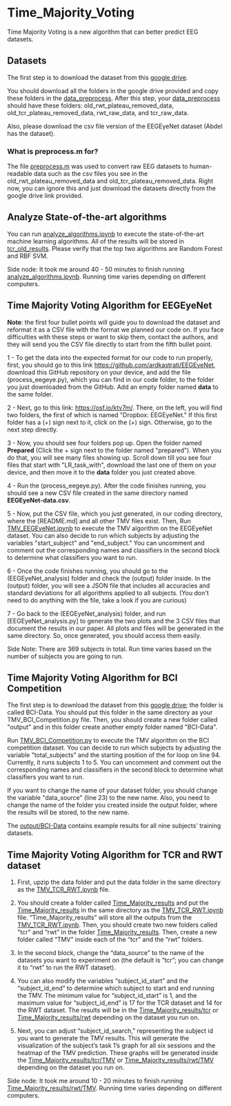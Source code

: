 # Time_Majority_Voting
Time Majority Voting is a new algorithm that can better predict EEG datasets. 

## Datasets

The first step is to download the dataset from this [google drive](https://drive.google.com/drive/u/1/folders/1dM5Lk2oBpfJrz6ByfYemG9eNkKJxpsAj).

You should download all the folders in the google drive provided and copy these folders in the [data_preprocess](data_preprocess). After this step, your [data_preprocess](data_preprocess) should have these folders: old_rwt_plateau_removed_data, old_tcr_plateau_removed_data, rwt_raw_data, and tcr_raw_data.

Also, please download the csv file version of the EEGEyeNet dataset (Abdel has the dataset).

### What is preprocess.m for?
The file [preprocess.m](data_preprocess/preprocess.m) was used to convert raw EEG datasets to human-readable data such as the csv files you see in the old_rwt_plateau_removed_data and old_tcr_plateau_removed_data. Right now, you can ignore this and just download the datasets directly from the google drive link provided.

## Analyze State-of-the-art algorithms

You can run [analyze_algorithms.ipynb](analyze_algorithms.ipynb) to execute the state-of-the-art machine learning algorithms. All of the results will be stored in [tcr_old_results](tcr_old_results). Please verify that the top two algorithms are Random Forest and RBF SVM. 

Side node: It took me around 40 - 50 minutes to finish running [analyze_algorithms.ipynb](analyze_algorithms.ipynb). Running time varies depending on different computers.

## Time Majority Voting Algorithm for EEGEyeNet

**Note**: the first four bullet points will guide you to download the dataset and reformat it as a CSV file with the format we planned our code on. If you face difficulties with these steps or want to skip them, contact the authors, and they will send you the CSV file directly to start from the fifth bullet point.

1 - To get the data into the expected format for our code to run properly, first, you should go to this link https://github.com/ardkastrati/EEGEyeNet, download this GitHub repository on your device, and add the file (process_eegeye.py), which you can find in our code folder, to the folder you just downloaded from the GitHub. Add an empty folder named **data** to the same folder. 

2 - Next, go to this link: https://osf.io/ktv7m/. There, on the left, you will find two folders, the first of which is named "Dropbox: EEGEyeNet." If this first folder has a (+) sign next to it, click on the (+) sign. Otherwise, go to the next step directly. 

3 - Now, you should see four folders pop up. Open the folder named **Prepared** (Click the + sign next to the folder named "prepared"). When you do that, you will see many files showing up. Scroll down till you see four files that start with "LR_task_with", download the last one of them on your device, and then move it to the **data** folder you just created above.

4 - Run the (process_eegeye.py). After the code finishes running, you should see a new CSV file created in the same directory named **EEGEyeNet-data.csv**.

5 - Now, put the CSV file, which you just generated, in our coding directory, where the [README.md] and all other TMV files exist. Then, Run [TMV_EEGEyeNet.ipynb](TMV_EEGEyeNet.ipynb) to execute the TMV algorithm on the EEGEyeNet dataset. You can also decide to run which subjects by adjusting the variables "start_subject" and "end_subject." You can uncomment and comment out the corresponding names and classifiers in the second block to determine what classifiers you want to run. 

6 - Once the code finishes running, you should go to the (EEGEyeNet_analysis) folder and check the (output) folder inside. In the (output) folder, you will see a JSON file that includes all accuracies and standard deviations for all algorithms applied to all subjects. (You don't need to do anything with the file, take a look if you are curious)

7 - Go back to the (EEGEyeNet_analysis) folder, and run [EEGEyeNet_analysis.py] to generate the two plots and the 3 CSV files that document the results in our paper. All plots and files will be generated in the same directory. So, once generated, you should access them easily.


Side Note: There are 369 subjects in total. Run time varies based on the number of subjects you are going to run.

## Time Majority Voting Algorithm for BCI Competition
The first step is to download the dataset from this [google drive](https://drive.google.com/drive/u/0/folders/1H-JAAqDg-2NwOyvTm4l1OuRgp6X0zOpB); the folder is called BCI-Data. You should put this folder in the same directory as your TMV_BCI_Competition.py file. Then, you should create a new folder called "output" and in this folder create another empty folder named "BCI-Data". 

Run [TMV_BCI_Competition.py](TMV_BCI_Competition.py) to execute the TMV algorithm on the BCI competition dataset. You can decide to run which subjects by adjusting the variable "total_subjects" and the starting position of the for loop on line 94. Currently, it runs subjects 1 to 5. You can uncomment and comment out the corresponding names and classifiers in the second block to determine what classifiers you want to run. 

If you want to change the name of your dataset folder, you should change the variable "data_source" (line 23) to the new name. Also, you need to change the name of the folder you created inside the output folder, where the results will be stored, to the new name.

The [output/BCI-Data](output/BCI-Data/) contains example results for all nine subjects' training datasets.

## Time Majority Voting Algorithm for TCR and RWT dataset

1. First, upzip the data folder and put the data folder in the same directory as the [TMV_TCR_RWT.ipynb](TMV_TCR_RWT.ipynb) file. 

2. You should create a folder called [Time_Majority_results](Time_Majority_results) and put the [Time_Majority_results](Time_Majority_results) in the same directory as the [TMV_TCR_RWT.ipynb](TMV_TCR_RWT.ipynb) file. “Time_Majority_results” will store all the outputs from the [TMV_TCR_RWT.ipynb](TMV_TCR_RWT.ipynb). Then, you should create two new folders called "tcr"  and “rwt” in the folder [Time_Majority_results](Time_Majority_results). Then, create a new folder called “TMV” inside each of the “tcr” and the “rwt” folders. 

3. In the second block, change the “data_source” to the name of the datasets you want to experiment on (the default is “tcr”; you can change it to “rwt” to run the RWT dataset). 

4. You can also modify the variables “subject_id_start” and the “subject_id_end” to determine which subject to start and end running the TMV. The minimum value for “subject_id_start” is 1, and the maximum value for “subject_id_end” is 17 for the TCR dataset and 14 for the RWT dataset. The results will be in the [Time_Majority_results/tcr](Time_Majority_results/tcr/) or [Time_Majority_results/rwt](Time_Majority_results/rwt/) depending on the dataset you run on.

5. Next, you can adjust “subject_id_search,” representing the subject id you want to generate the TMV results. This will generate the visualization of the subject’s task 1’s graph for all six sessions and the heatmap of the TMV prediction. These graphs will be generated inside the [Time_Majority_results/tcr/TMV](Time_Majority_results/tcr/TMV/) or [Time_Majority_results/rwt/TMV](Time_Majority_results/rwt/TMV/) depending on the dataset you run on.

Side node: It took me around 10 - 20 minutes to finish running [Time_Majority_results/rwt/TMV](Time_Majority_results/rwt/TMV/). Running time varies depending on different computers.
